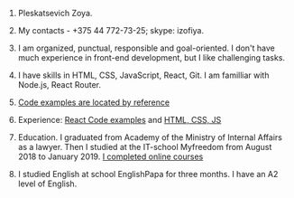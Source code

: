 1. Pleskatsevich Zoya.  

2. My contacts - +375 44 772-73-25; skype: izofiya.  

3. I am organized, punctual, responsible and goal-oriented. I don't have much experience in front-end development, but I like challenging tasks.  

4. I have skills in HTML, CSS, JavaScript, React, Git. I am familliar with Node.js, React Router.  

5. [Сode examples are located by reference](https://github.com/izofiya?tab=repositories)  

6. Experience: [React Сode examples](https://stackblitz.com/@izofiya) and [HTML, CSS, JS](https://github.com/izofiya/izofiya.github.io)  

7. Education. I graduated from Academy of the Ministry of Internal Affairs as a lawyer. Then I studied at the IT-school Myfreedom from August 2018 to January 2019. [I completed online courses](https://www.codecademy.com/users/zoya1833533318/achievements)  

8. I studied English at school EnglishPapa for three months. I have an A2 level of English.
